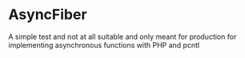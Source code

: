 # AsyncFiber
A simple test and not at all suitable and only meant for production for implementing asynchronous functions with PHP and pcntl
